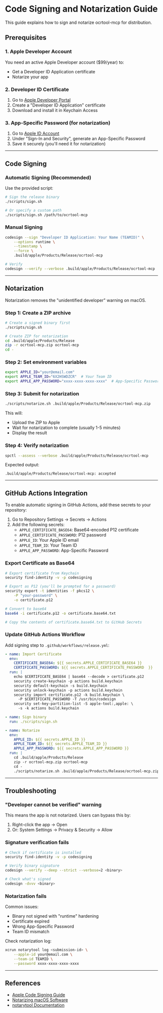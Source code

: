 # Code Signing and Notarization Guide

This guide explains how to sign and notarize ocrtool-mcp for distribution.

## Prerequisites

### 1. Apple Developer Account

You need an active Apple Developer account ($99/year) to:
- Get a Developer ID Application certificate
- Notarize your app

### 2. Developer ID Certificate

1. Go to [Apple Developer Portal](https://developer.apple.com/account/resources/certificates)
2. Create a "Developer ID Application" certificate
3. Download and install it in Keychain Access

### 3. App-Specific Password (for notarization)

1. Go to [Apple ID Account](https://appleid.apple.com/account/manage)
2. Under "Sign-In and Security", generate an App-Specific Password
3. Save it securely (you'll need it for notarization)

---

## Code Signing

### Automatic Signing (Recommended)

Use the provided script:

```bash
# Sign the release binary
./scripts/sign.sh

# Or specify a custom path
./scripts/sign.sh /path/to/ocrtool-mcp
```

### Manual Signing

```bash
codesign --sign "Developer ID Application: Your Name (TEAMID)" \
    --options runtime \
    --timestamp \
    --force \
    .build/apple/Products/Release/ocrtool-mcp

# Verify
codesign --verify --verbose .build/apple/Products/Release/ocrtool-mcp
```

---

## Notarization

Notarization removes the "unidentified developer" warning on macOS.

### Step 1: Create a ZIP archive

```bash
# Create a signed binary first
./scripts/sign.sh

# Create ZIP for notarization
cd .build/apple/Products/Release
zip -r ocrtool-mcp.zip ocrtool-mcp
cd -
```

### Step 2: Set environment variables

```bash
export APPLE_ID="your@email.com"
export APPLE_TEAM_ID="6X2HSWDZCR"  # Your Team ID
export APPLE_APP_PASSWORD="xxxx-xxxx-xxxx-xxxx"  # App-Specific Password
```

### Step 3: Submit for notarization

```bash
./scripts/notarize.sh .build/apple/Products/Release/ocrtool-mcp.zip
```

This will:
- Upload the ZIP to Apple
- Wait for notarization to complete (usually 1-5 minutes)
- Display the result

### Step 4: Verify notarization

```bash
spctl --assess --verbose .build/apple/Products/Release/ocrtool-mcp
```

Expected output:
```
.build/apple/Products/Release/ocrtool-mcp: accepted
```

---

## GitHub Actions Integration

To enable automatic signing in GitHub Actions, add these secrets to your repository:

1. Go to Repository Settings → Secrets → Actions
2. Add the following secrets:
   - `APPLE_CERTIFICATE_BASE64`: Base64-encoded P12 certificate
   - `APPLE_CERTIFICATE_PASSWORD`: P12 password
   - `APPLE_ID`: Your Apple ID email
   - `APPLE_TEAM_ID`: Your Team ID
   - `APPLE_APP_PASSWORD`: App-Specific Password

### Export Certificate as Base64

```bash
# Export certificate from Keychain
security find-identity -v -p codesigning

# Export as P12 (you'll be prompted for a password)
security export -t identities -f pkcs12 \
    -P "your-password" \
    -o certificate.p12

# Convert to base64
base64 -i certificate.p12 -o certificate.base64.txt

# Copy the contents of certificate.base64.txt to GitHub Secrets
```

### Update GitHub Actions Workflow

Add signing step to `.github/workflows/release.yml`:

```yaml
- name: Import Certificate
  env:
    CERTIFICATE_BASE64: ${{ secrets.APPLE_CERTIFICATE_BASE64 }}
    CERTIFICATE_PASSWORD: ${{ secrets.APPLE_CERTIFICATE_PASSWORD  }}
  run: |
    echo $CERTIFICATE_BASE64 | base64 --decode > certificate.p12
    security create-keychain -p actions build.keychain
    security default-keychain -s build.keychain
    security unlock-keychain -p actions build.keychain
    security import certificate.p12 -k build.keychain \
      -P $CERTIFICATE_PASSWORD -T /usr/bin/codesign
    security set-key-partition-list -S apple-tool:,apple: \
      -s -k actions build.keychain

- name: Sign binary
  run: ./scripts/sign.sh

- name: Notarize
  env:
    APPLE_ID: ${{ secrets.APPLE_ID }}
    APPLE_TEAM_ID: ${{ secrets.APPLE_TEAM_ID }}
    APPLE_APP_PASSWORD: ${{ secrets.APPLE_APP_PASSWORD }}
  run: |
    cd .build/apple/Products/Release
    zip -r ocrtool-mcp.zip ocrtool-mcp
    cd -
    ./scripts/notarize.sh .build/apple/Products/Release/ocrtool-mcp.zip
```

---

## Troubleshooting

### "Developer cannot be verified" warning

This means the app is not notarized. Users can bypass this by:
1. Right-click the app → Open
2. Or: System Settings → Privacy & Security → Allow

### Signature verification fails

```bash
# Check if certificate is installed
security find-identity -v -p codesigning

# Verify binary signature
codesign --verify --deep --strict --verbose=2 <binary>

# Check what's signed
codesign -dvvv <binary>
```

### Notarization fails

Common issues:
- Binary not signed with "runtime" hardening
- Certificate expired
- Wrong App-Specific Password
- Team ID mismatch

Check notarization log:
```bash
xcrun notarytool log <submission-id> \
    --apple-id your@email.com \
    --team-id TEAMID \
    --password xxxx-xxxx-xxxx-xxxx
```

---

## References

- [Apple Code Signing Guide](https://developer.apple.com/support/code-signing/)
- [Notarizing macOS Software](https://developer.apple.com/documentation/security/notarizing_macos_software_before_distribution)
- [notarytool Documentation](https://developer.apple.com/documentation/security/notarizing_macos_software_before_distribution/customizing_the_notarization_workflow)
